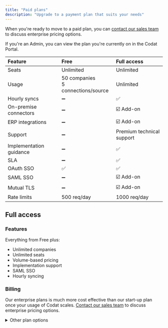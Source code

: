 ```yaml
---
title: "Paid plans"
description: "Upgrade to a payment plan that suits your needs"
---
```


When you're ready to move to a paid plan, you can [contact our sales team](https://www.codat.io/plans/#get-in-touch) to discuss enterprise pricing options.

If you're an Admin, you can view the plan you're currently on in the Codat Portal.

| Feature                 | Free           | Full access       |
| :-                      | :--             | :--            |
| Seats                   | Unlimited      | Unlimited        |
| Usage                   | 50 companies<br/>5 connections/source | Unlimited        |
| Hourly syncs            | ➖             | ✅              |
| On-premise connectors   | ➖             | ☑️ Add-on             |
| ERP integrations        | ➖             | ☑️ Add-on             |
| Support                 | ➖             | Premium technical support              |
| Implementation guidance | ➖             | ✅              |
| SLA                     | ➖             | ✅              |
| OAuth SSO               | ✅             | ✅              |
| SAML SSO                | ➖             | ☑️ Add-on              |
| Mutual TLS              | ➖             | ☑️ Add-on              |
| Rate limits             | 500 req/day     | 1000 req/day    |

## Full access

### Features

Everything from Free plus:
- Unlimited companies
- Unlimited seats
- Volume-based pricing
- Implementation support
- SAML SSO
- Hourly syncing

### Billing

Our enterprise plans is much more cost effective than our start-up plan once your usage of Codat scales. [Contact our sales team](https://www.codat.io/plans/#get-in-touch) to discuss enterprise pricing options.

<details>
<summary>Other plan options</summary>

## Start-up plan 

### Features

Everything from Free plus:
- No monthly commitment
- Unlimited companies
- Unlimited seats

### Billing

When using our start-up plan, you do not pay any monthly commitment fees. Instead, you will be charged for **each active company**. 

:::tip Active companies

Active companies represent your customer connections where you have successfully pulled or pushed data within your billing period. The first time you pull or push data for a company with and active connection in a given billing period, it will count as an active company.

This excludes *Codat Sandbox* and *QuickBooks Online Sandbox*.
:::

You can use our Billing [dashboard](https://app.codat.io/settings/billing/usage) to track your usage and stay in control of your bills. 
</details>
